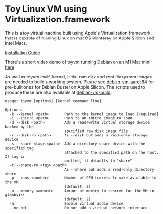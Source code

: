 #  Toy Linux VM using Virtualization.framework
This is a toy virtual machine built using Apple's Virtualization framework, that is capable of running Linux on macOS Monterey on Apple Silicon and Intel Macs.

[Installation Guide](doc/INSTALL.md)

There's a short video demo of toyvm running Debian on an M1 Mac mini [here](https://www.youtube.com/watch?v=zXqVAUl7T4k).

As well as toyvm itself, kernel, initial ram disk and root filesystem images are needed to build a working system. Please see [debian-vm-aarch64](https://github.com/danielrfry/debian-vm-aarch64) for pre-built ones for Debian Buster on Apple Silicon. The scripts used to produce these are also available at [debian-vm-build](https://github.com/danielrfry/debian-vm-build).

```
usage: toyvm [options] [kernel command line]

Options:
  -k --kernel <path>       Path to the kernel image to load [required]
  -i --initrd <path>       Path to an initrd image to load
  -d --disk <path>         Add a read/write virtual storage device backed by the
                           specified raw disk image file
  -r --disk-ro <path>      As --disk but adds a read-only storage device
  -s --share <tag>:<path>  Add a directory share device with the specified tag
                           attached to the specified path on the host. If tag is
                           omitted, it defaults to "share"
  -t --share-ro <tag>:<path>
                           As --share but adds a read-only directory share
  -p --cpus <number>       Number of CPU (core)s to make available to the VM
                           (default: 2)
  -m --memory <amount>     Amount of memory to reserve for the VM in gigabytes
                           (default: 2)
  -a                       Enable virtual audio device
  --no-net                 Do not add a virtual network interface
```
